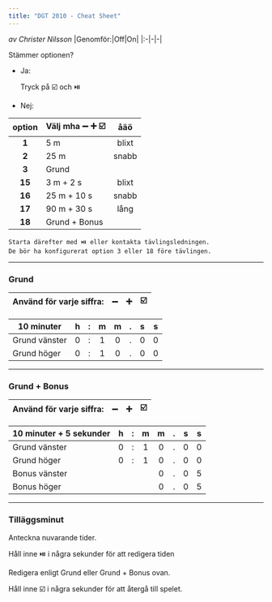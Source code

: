 ```yaml
---
title: "DGT 2010 - Cheat Sheet"
---
```


*av Christer Nilsson* 
|Genomför:|Off|On|
|:-|-|-|

Stämmer optionen?
* Ja: 

	Tryck på ☑️ och ⏯️
* Nej: 

|option|Välj mha ➖ ➕ ☑️|åäö|
| :-: | - | :-: |
|**1**|5 m|blixt|
|**2** |25 m|snabb|
|**3** |Grund||
|**15**|3 m + 2 s|blixt|
|**16**|25 m + 10 s|snabb|
|**17**|90 m + 30 s|lång|
|**18**|Grund + Bonus||

	Starta därefter med ⏯️ eller kontakta tävlingsledningen.  
	De bör ha konfigurerat option 3 eller 18 före tävlingen.  

---

### Grund

|Använd för varje siffra:|➖|➕|☑️|
|:-|-|-|-|


|10 minuter|h|:|m|m|.|s|s|
|-|:-:|:-:|:-:|:-:|:-:|:-:|:-:|
|Grund vänster|0|:|1|0|.|0|0|
|Grund höger|0|:|1|0|.|0|0|

---

### Grund + Bonus

|Använd för varje siffra:|➖|➕|☑️|
|:-|-|-|-|

|10 minuter + 5 sekunder|h|:|m|m|.|s|s|
|-|:-:|:-:|:-:|:-:|:-:|:-:|:-:|
|Grund vänster|0|:|1|0|.|0|0|
|Grund höger|0|:|1|0|.|0|0|
|Bonus vänster||||0|.|0|5|
|Bonus höger||||0|.|0|5|

---

### Tilläggsminut

Anteckna nuvarande tider.  

Håll inne ⏯️ i några sekunder för att redigera tiden  

Redigera enligt Grund eller Grund + Bonus ovan.

Håll inne ☑️ i några sekunder för att återgå till spelet.
